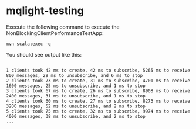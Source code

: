 # mqlight-testing #

Execute the following command to execute the NonBlockingClientPerformanceTestApp:

```
mvn scala:exec -q

```

You should see output like this:

```

1 clients took 42 ms to create, 42 ms to subscribe, 5265 ms to receive 800 messages, 29 ms to unsubscribe, and 6 ms to stop
2 clients took 73 ms to create, 31 ms to subscribe, 4701 ms to receive 1600 messages, 25 ms to unsubscribe, and 1 ms to stop
3 clients took 67 ms to create, 26 ms to subscribe, 8908 ms to receive 2400 messages, 31 ms to unsubscribe, and 1 ms to stop
4 clients took 60 ms to create, 27 ms to subscribe, 8273 ms to receive 3200 messages, 52 ms to unsubscribe, and 2 ms to stop
5 clients took 75 ms to create, 32 ms to subscribe, 9974 ms to receive 4000 messages, 38 ms to unsubscribe, and 2 ms to stop
...

```
